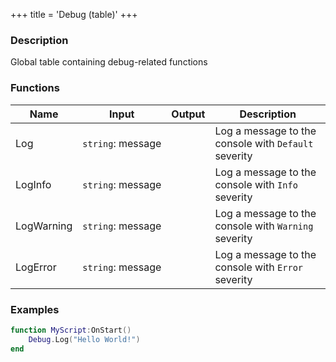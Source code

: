 +++
title = 'Debug (table)'
+++

### Description
Global table containing debug-related functions

### Functions
|Name|Input|Output|Description|
|-|-|-|-|
|Log|`string`:&nbsp;message<br>||Log a message to the console with `Default` severity|
|LogInfo|`string`:&nbsp;message<br>||Log a message to the console with `Info` severity|
|LogWarning|`string`:&nbsp;message<br>||Log a message to the console with `Warning` severity|
|LogError|`string`:&nbsp;message<br>||Log a message to the console with `Error` severity|

### Examples
```lua
function MyScript:OnStart()
    Debug.Log("Hello World!")
end

```